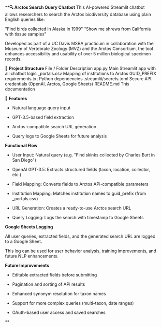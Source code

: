 ****🔍 Arctos Search Query Chatbot**
This AI-powered Streamlit chatbot allows researchers to search the Arctos biodiversity database using plain English queries like:

"Find birds collected in Alaska in 1999"
"Show me shrews from California with tissue samples"

Developed as part of a UC Davis MSBA practicum in collaboration with the Museum of Vertebrate Zoology (MVZ) and the Arctos Consortium, the tool enhances accessibility and usability of over 5 million biological specimen records.

**📁 Project Structure**
File / Folder	Description
app.py	Main Streamlit app with all chatbot logic
_portals.csv	Mapping of institutions to Arctos GUID_PREFIX
requirements.txt	Python dependencies
.streamlit/secrets.toml	Secure API credentials (OpenAI, Arctos, Google Sheets)
README.md	This documentation

**🔧 Features**

- Natural language query input

- GPT-3.5-based field extraction

- Arctos-compatible search URL generation

- Query logs to Google Sheets for future analysis


**Functional Flow**

- User Input: Natural query (e.g. "Find skinks collected by Charles Burt in San Diego")

- OpenAI GPT-3.5: Extracts structured fields (taxon, location, collector, etc.)

- Field Mapping: Converts fields to Arctos API-compatible parameters

- Institution Mapping: Matches institution names to guid_prefix (from _portals.csv)

- URL Generation: Creates a ready-to-use Arctos search URL

- Query Logging: Logs the search with timestamp to Google Sheets


**Google Sheets Logging**

All user queries, extracted fields, and the generated search URL are logged to a Google Sheet.

This log can be used for user behavior analysis, training improvements, and future NLP enhancements.


**Future Improvements**

- Editable extracted fields before submitting

- Pagination and sorting of API results

- Enhanced synonym resolution for taxon names

- Support for more complex queries (multi-taxon, date ranges)

- OAuth-based user access and saved searches



**
